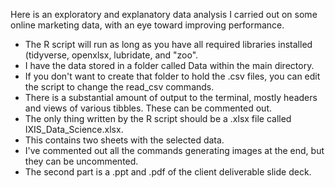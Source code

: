 Here is an exploratory and explanatory data analysis I carried out on some online marketing data, with an eye toward improving performance. 

* The R script will run as long as you have all required libraries installed (tidyverse, openxlsx, lubridate, and "zoo". 
* I have the data stored in a folder called Data within the main directory. 
* If you don't want to create that folder to hold the .csv files, you can edit the script to change the read_csv commands. 
* There is a substantial amount of output to the terminal, mostly headers and views of various tibbles. These can be commented out. 
* The only thing written by the R script should be a .xlsx file called IXIS_Data_Science.xlsx. 
* This contains two sheets with the selected data.
* I've commented out all the commands generating images at the end, but they can be uncommented.
* The second part is a .ppt and .pdf of the client deliverable slide deck.
